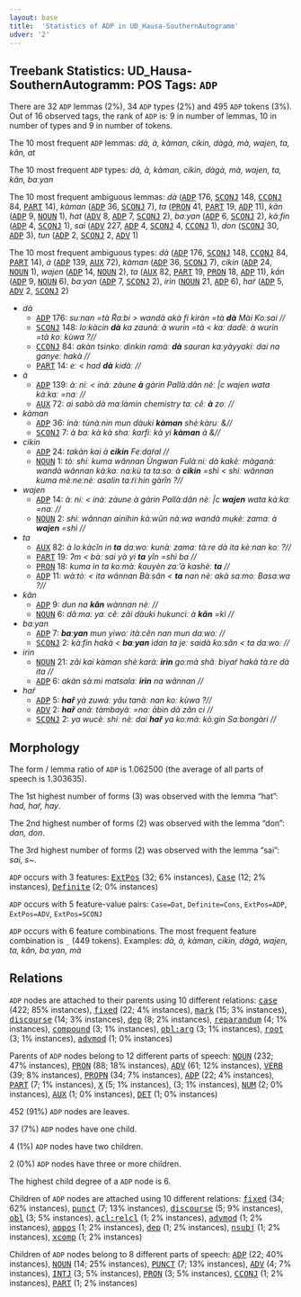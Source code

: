```yaml
---
layout: base
title:  'Statistics of ADP in UD_Hausa-SouthernAutogramm'
udver: '2'
---
```


## Treebank Statistics: UD_Hausa-SouthernAutogramm: POS Tags: `ADP`

There are 32 `ADP` lemmas (2%), 34 `ADP` types (2%) and 495 `ADP` tokens (3%).
Out of 16 observed tags, the rank of `ADP` is: 9 in number of lemmas, 10 in number of types and 9 in number of tokens.

The 10 most frequent `ADP` lemmas: <em>dà, à, kàman, cikin, dàgà, mà, wajen, ta, kân, at</em>

The 10 most frequent `ADP` types:  <em>dà, à, kàman, cikin, dàgà, mà, wajen, ta, kân, baːyan</em>

The 10 most frequent ambiguous lemmas: <em>dà</em> (<tt><a href="ha_southernautogramm-pos-ADP.html">ADP</a></tt> 176, <tt><a href="ha_southernautogramm-pos-SCONJ.html">SCONJ</a></tt> 148, <tt><a href="ha_southernautogramm-pos-CCONJ.html">CCONJ</a></tt> 84, <tt><a href="ha_southernautogramm-pos-PART.html">PART</a></tt> 14), <em>kàman</em> (<tt><a href="ha_southernautogramm-pos-ADP.html">ADP</a></tt> 36, <tt><a href="ha_southernautogramm-pos-SCONJ.html">SCONJ</a></tt> 7), <em>ta</em> (<tt><a href="ha_southernautogramm-pos-PRON.html">PRON</a></tt> 41, <tt><a href="ha_southernautogramm-pos-PART.html">PART</a></tt> 19, <tt><a href="ha_southernautogramm-pos-ADP.html">ADP</a></tt> 11), <em>kân</em> (<tt><a href="ha_southernautogramm-pos-ADP.html">ADP</a></tt> 9, <tt><a href="ha_southernautogramm-pos-NOUN.html">NOUN</a></tt> 1), <em>hat</em> (<tt><a href="ha_southernautogramm-pos-ADV.html">ADV</a></tt> 8, <tt><a href="ha_southernautogramm-pos-ADP.html">ADP</a></tt> 7, <tt><a href="ha_southernautogramm-pos-SCONJ.html">SCONJ</a></tt> 2), <em>baːyan</em> (<tt><a href="ha_southernautogramm-pos-ADP.html">ADP</a></tt> 6, <tt><a href="ha_southernautogramm-pos-SCONJ.html">SCONJ</a></tt> 2), <em>kàːfin</em> (<tt><a href="ha_southernautogramm-pos-ADP.html">ADP</a></tt> 4, <tt><a href="ha_southernautogramm-pos-SCONJ.html">SCONJ</a></tt> 1), <em>sai</em> (<tt><a href="ha_southernautogramm-pos-ADV.html">ADV</a></tt> 227, <tt><a href="ha_southernautogramm-pos-ADP.html">ADP</a></tt> 4, <tt><a href="ha_southernautogramm-pos-SCONJ.html">SCONJ</a></tt> 4, <tt><a href="ha_southernautogramm-pos-CCONJ.html">CCONJ</a></tt> 1), <em>don</em> (<tt><a href="ha_southernautogramm-pos-SCONJ.html">SCONJ</a></tt> 30, <tt><a href="ha_southernautogramm-pos-ADP.html">ADP</a></tt> 3), <em>tun</em> (<tt><a href="ha_southernautogramm-pos-ADP.html">ADP</a></tt> 2, <tt><a href="ha_southernautogramm-pos-SCONJ.html">SCONJ</a></tt> 2, <tt><a href="ha_southernautogramm-pos-ADV.html">ADV</a></tt> 1)

The 10 most frequent ambiguous types:  <em>dà</em> (<tt><a href="ha_southernautogramm-pos-ADP.html">ADP</a></tt> 176, <tt><a href="ha_southernautogramm-pos-SCONJ.html">SCONJ</a></tt> 148, <tt><a href="ha_southernautogramm-pos-CCONJ.html">CCONJ</a></tt> 84, <tt><a href="ha_southernautogramm-pos-PART.html">PART</a></tt> 14), <em>à</em> (<tt><a href="ha_southernautogramm-pos-ADP.html">ADP</a></tt> 139, <tt><a href="ha_southernautogramm-pos-AUX.html">AUX</a></tt> 72), <em>kàman</em> (<tt><a href="ha_southernautogramm-pos-ADP.html">ADP</a></tt> 36, <tt><a href="ha_southernautogramm-pos-SCONJ.html">SCONJ</a></tt> 7), <em>cikin</em> (<tt><a href="ha_southernautogramm-pos-ADP.html">ADP</a></tt> 24, <tt><a href="ha_southernautogramm-pos-NOUN.html">NOUN</a></tt> 1), <em>wajen</em> (<tt><a href="ha_southernautogramm-pos-ADP.html">ADP</a></tt> 14, <tt><a href="ha_southernautogramm-pos-NOUN.html">NOUN</a></tt> 2), <em>ta</em> (<tt><a href="ha_southernautogramm-pos-AUX.html">AUX</a></tt> 82, <tt><a href="ha_southernautogramm-pos-PART.html">PART</a></tt> 19, <tt><a href="ha_southernautogramm-pos-PRON.html">PRON</a></tt> 18, <tt><a href="ha_southernautogramm-pos-ADP.html">ADP</a></tt> 11), <em>kân</em> (<tt><a href="ha_southernautogramm-pos-ADP.html">ADP</a></tt> 9, <tt><a href="ha_southernautogramm-pos-NOUN.html">NOUN</a></tt> 6), <em>baːyan</em> (<tt><a href="ha_southernautogramm-pos-ADP.html">ADP</a></tt> 7, <tt><a href="ha_southernautogramm-pos-SCONJ.html">SCONJ</a></tt> 2), <em>irìn</em> (<tt><a href="ha_southernautogramm-pos-NOUN.html">NOUN</a></tt> 21, <tt><a href="ha_southernautogramm-pos-ADP.html">ADP</a></tt> 6), <em>har̃</em> (<tt><a href="ha_southernautogramm-pos-ADP.html">ADP</a></tt> 5, <tt><a href="ha_southernautogramm-pos-ADV.html">ADV</a></tt> 2, <tt><a href="ha_southernautogramm-pos-SCONJ.html">SCONJ</a></tt> 2)


* <em>dà</em>
  * <tt><a href="ha_southernautogramm-pos-ADP.html">ADP</a></tt> 176: <em>suːnan =tà R̃aːbi > wandà akà fi kiràn =tà <b>dà</b> Mài Ƙoːsai //</em>
  * <tt><a href="ha_southernautogramm-pos-SCONJ.html">SCONJ</a></tt> 148: <em>loːkàcin <b>dà</b> ka zaunàː à wurin =tà < kaː daɗèː à wurin =tà koː kùwa ?//</em>
  * <tt><a href="ha_southernautogramm-pos-CCONJ.html">CCONJ</a></tt> 84: <em>akàn tsinkoː dìnkin ramàː <b>dà</b> sauran kaːyàyyakiː dai na ganyeː hakà //</em>
  * <tt><a href="ha_southernautogramm-pos-PART.html">PART</a></tt> 14: <em>eː < had <b>dà</b> kiɗàː //</em>
* <em>à</em>
  * <tt><a href="ha_southernautogramm-pos-ADP.html">ADP</a></tt> 139: <em>àː niː < inàː zàune <b>à</b> gàrin Pallàːdân nèː |c wajen wata kàːkaː =naː //</em>
  * <tt><a href="ha_southernautogramm-pos-AUX.html">AUX</a></tt> 72: <em>ai sabòːdà maːlàmin chemistry taː cêː <b>à</b> zoː //</em>
* <em>kàman</em>
  * <tt><a href="ha_southernautogramm-pos-ADP.html">ADP</a></tt> 36: <em>inàː tùnàːnin mun ɗàuki <b>kàman</b> shèːkàruː &//</em>
  * <tt><a href="ha_southernautogramm-pos-SCONJ.html">SCONJ</a></tt> 7: <em>à baː kà kà shaː ƙarfiː kà yi <b>kàman</b> à &//</em>
* <em>cikin</em>
  * <tt><a href="ha_southernautogramm-pos-ADP.html">ADP</a></tt> 24: <em>takàn kai à <b>cikin</b> Feːdar̃al //</em>
  * <tt><a href="ha_southernautogramm-pos-NOUN.html">NOUN</a></tt> 1: <em>tòː shiː kuma wânnan Ùngwan Fulàːniː dà kakèː màganàː wandà wânnan kàːkaː naːkù ta taːsoː à <b>cikin</b> =shì < shiː wânnan kuma mèːneːnèː asalin taːr̃iːhin gàrîn ?//</em>
* <em>wajen</em>
  * <tt><a href="ha_southernautogramm-pos-ADP.html">ADP</a></tt> 14: <em>àː niː < inàː zàune à gàrin Pallàːdân nèː |c <b>wajen</b> wata kàːkaː =naː //</em>
  * <tt><a href="ha_southernautogramm-pos-NOUN.html">NOUN</a></tt> 2: <em>shiː wânnan ainihin kàːwûn nàːwa wandà mukèː zamaː à <b>wajen</b> =shì //</em>
* <em>ta</em>
  * <tt><a href="ha_southernautogramm-pos-AUX.html">AUX</a></tt> 82: <em>à loːkàcîn in <b>ta</b> daːwoː kunàː zamaː tàːre dà ita kèːnan koː ?//</em>
  * <tt><a href="ha_southernautogramm-pos-PART.html">PART</a></tt> 19: <em>ʔm < bàː sai yà yi <b>ta</b> yîn =shì ba //</em>
  * <tt><a href="ha_southernautogramm-pos-PRON.html">PRON</a></tt> 18: <em>kuma in ta koːmàː ƙauyèn zaːʼà kashèː <b>ta</b> //</em>
  * <tt><a href="ha_southernautogramm-pos-ADP.html">ADP</a></tt> 11: <em>wàːtòː < ita wânnan Bàːsân < <b>ta</b> nan nèː akà saːmoː Basaːwa ?//</em>
* <em>kân</em>
  * <tt><a href="ha_southernautogramm-pos-ADP.html">ADP</a></tt> 9: <em>dun na <b>kân</b> wànnan nèː //</em>
  * <tt><a href="ha_southernautogramm-pos-NOUN.html">NOUN</a></tt> 6: <em>dâːmaː yaː cêː zâi ɗàuki hukuncìː à <b>kân</b> =kì //</em>
* <em>baːyan</em>
  * <tt><a href="ha_southernautogramm-pos-ADP.html">ADP</a></tt> 7: <em><b>baːyan</b> mun yiwoː itàːcên nan mun daːwoː //</em>
  * <tt><a href="ha_southernautogramm-pos-SCONJ.html">SCONJ</a></tt> 2: <em>kàːfin hakà < <b>baːyan</b> ìdan ta jeː saidà ƙoːsân < ta daːwoː //</em>
* <em>irìn</em>
  * <tt><a href="ha_southernautogramm-pos-NOUN.html">NOUN</a></tt> 21: <em>zâi kai kàman shèːkaràː <b>irìn</b> goːmà shâː bìyar̃ hakà tàːre dà ita //</em>
  * <tt><a href="ha_southernautogramm-pos-ADP.html">ADP</a></tt> 6: <em>akàn sàːmi matsalaː <b>irìn</b> na wânnan //</em>
* <em>har̃</em>
  * <tt><a href="ha_southernautogramm-pos-ADP.html">ADP</a></tt> 5: <em><b>har̃</b> yà zuwàː yâu tanàː nan koː kùwa ?//</em>
  * <tt><a href="ha_southernautogramm-pos-ADV.html">ADV</a></tt> 2: <em><b>har̃</b> anàː tàmbayàː =naː àbin dà zân ci //</em>
  * <tt><a href="ha_southernautogramm-pos-SCONJ.html">SCONJ</a></tt> 2: <em>ya wucèː shiː nèː dai <b>har̃</b> ya koːmàː kòːgin Saːbongàri //</em>

## Morphology

The form / lemma ratio of `ADP` is 1.062500 (the average of all parts of speech is 1.303635).

The 1st highest number of forms (3) was observed with the lemma “hat”: <em>had, har̃, hay</em>.

The 2nd highest number of forms (2) was observed with the lemma “don”: <em>dan, don</em>.

The 3rd highest number of forms (2) was observed with the lemma “sai”: <em>sai, s~</em>.

`ADP` occurs with 3 features: <tt><a href="ha_southernautogramm-feat-ExtPos.html">ExtPos</a></tt> (32; 6% instances), <tt><a href="ha_southernautogramm-feat-Case.html">Case</a></tt> (12; 2% instances), <tt><a href="ha_southernautogramm-feat-Definite.html">Definite</a></tt> (2; 0% instances)

`ADP` occurs with 5 feature-value pairs: `Case=Dat`, `Definite=Cons`, `ExtPos=ADP`, `ExtPos=ADV`, `ExtPos=SCONJ`

`ADP` occurs with 6 feature combinations.
The most frequent feature combination is `_` (449 tokens).
Examples: <em>dà, à, kàman, cikin, dàgà, wajen, ta, kân, baːyan, mà</em>


## Relations

`ADP` nodes are attached to their parents using 10 different relations: <tt><a href="ha_southernautogramm-dep-case.html">case</a></tt> (422; 85% instances), <tt><a href="ha_southernautogramm-dep-fixed.html">fixed</a></tt> (22; 4% instances), <tt><a href="ha_southernautogramm-dep-mark.html">mark</a></tt> (15; 3% instances), <tt><a href="ha_southernautogramm-dep-discourse.html">discourse</a></tt> (14; 3% instances), <tt><a href="ha_southernautogramm-dep-dep.html">dep</a></tt> (8; 2% instances), <tt><a href="ha_southernautogramm-dep-reparandum.html">reparandum</a></tt> (4; 1% instances), <tt><a href="ha_southernautogramm-dep-compound.html">compound</a></tt> (3; 1% instances), <tt><a href="ha_southernautogramm-dep-obl-arg.html">obl:arg</a></tt> (3; 1% instances), <tt><a href="ha_southernautogramm-dep-root.html">root</a></tt> (3; 1% instances), <tt><a href="ha_southernautogramm-dep-advmod.html">advmod</a></tt> (1; 0% instances)

Parents of `ADP` nodes belong to 12 different parts of speech: <tt><a href="ha_southernautogramm-pos-NOUN.html">NOUN</a></tt> (232; 47% instances), <tt><a href="ha_southernautogramm-pos-PRON.html">PRON</a></tt> (88; 18% instances), <tt><a href="ha_southernautogramm-pos-ADV.html">ADV</a></tt> (61; 12% instances), <tt><a href="ha_southernautogramm-pos-VERB.html">VERB</a></tt> (39; 8% instances), <tt><a href="ha_southernautogramm-pos-PROPN.html">PROPN</a></tt> (34; 7% instances), <tt><a href="ha_southernautogramm-pos-ADP.html">ADP</a></tt> (22; 4% instances), <tt><a href="ha_southernautogramm-pos-PART.html">PART</a></tt> (7; 1% instances), <tt><a href="ha_southernautogramm-pos-X.html">X</a></tt> (5; 1% instances),  (3; 1% instances), <tt><a href="ha_southernautogramm-pos-NUM.html">NUM</a></tt> (2; 0% instances), <tt><a href="ha_southernautogramm-pos-AUX.html">AUX</a></tt> (1; 0% instances), <tt><a href="ha_southernautogramm-pos-DET.html">DET</a></tt> (1; 0% instances)

452 (91%) `ADP` nodes are leaves.

37 (7%) `ADP` nodes have one child.

4 (1%) `ADP` nodes have two children.

2 (0%) `ADP` nodes have three or more children.

The highest child degree of a `ADP` node is 6.

Children of `ADP` nodes are attached using 10 different relations: <tt><a href="ha_southernautogramm-dep-fixed.html">fixed</a></tt> (34; 62% instances), <tt><a href="ha_southernautogramm-dep-punct.html">punct</a></tt> (7; 13% instances), <tt><a href="ha_southernautogramm-dep-discourse.html">discourse</a></tt> (5; 9% instances), <tt><a href="ha_southernautogramm-dep-obl.html">obl</a></tt> (3; 5% instances), <tt><a href="ha_southernautogramm-dep-acl-relcl.html">acl:relcl</a></tt> (1; 2% instances), <tt><a href="ha_southernautogramm-dep-advmod.html">advmod</a></tt> (1; 2% instances), <tt><a href="ha_southernautogramm-dep-appos.html">appos</a></tt> (1; 2% instances), <tt><a href="ha_southernautogramm-dep-dep.html">dep</a></tt> (1; 2% instances), <tt><a href="ha_southernautogramm-dep-nsubj.html">nsubj</a></tt> (1; 2% instances), <tt><a href="ha_southernautogramm-dep-xcomp.html">xcomp</a></tt> (1; 2% instances)

Children of `ADP` nodes belong to 8 different parts of speech: <tt><a href="ha_southernautogramm-pos-ADP.html">ADP</a></tt> (22; 40% instances), <tt><a href="ha_southernautogramm-pos-NOUN.html">NOUN</a></tt> (14; 25% instances), <tt><a href="ha_southernautogramm-pos-PUNCT.html">PUNCT</a></tt> (7; 13% instances), <tt><a href="ha_southernautogramm-pos-ADV.html">ADV</a></tt> (4; 7% instances), <tt><a href="ha_southernautogramm-pos-INTJ.html">INTJ</a></tt> (3; 5% instances), <tt><a href="ha_southernautogramm-pos-PRON.html">PRON</a></tt> (3; 5% instances), <tt><a href="ha_southernautogramm-pos-CCONJ.html">CCONJ</a></tt> (1; 2% instances), <tt><a href="ha_southernautogramm-pos-PART.html">PART</a></tt> (1; 2% instances)

